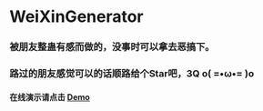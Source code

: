 # WeiXinGenerator
### 被朋友整蛊有感而做的，没事时可以拿去恶搞下。

### 路过的朋友感觉可以的话顺路给个Star吧，3Q  o( =•ω•= )o

#### 在线演示请点击 [Demo](https://mrwalie.github.io/WeiXinGenerator/index.html) 

